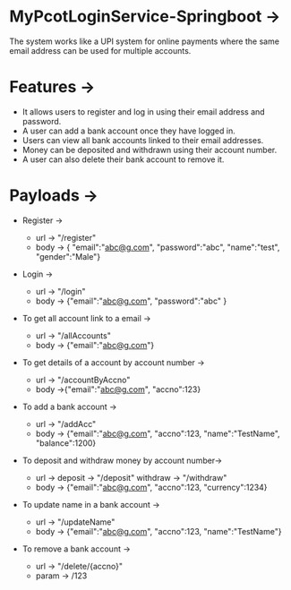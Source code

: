 # MyPcotLoginService-Springboot ->
The system works like a UPI system for online payments where the same email address can be used for multiple accounts.

# Features ->
  - It allows users to register and log in using their email address and password.
  - A user can add a bank account once they have logged in.
  - Users can view all bank accounts linked to their email addresses.
  - Money can be deposited and withdrawn using their account number.
  - A user can also delete their bank account to remove it.

# Payloads ->
  * Register ->
      - url -> "/register"
      - body -> { "email":"abc@g.com", "password":"abc", "name":"test", "gender":"Male"}
  * Login ->
      - url -> "/login"
      - body -> {"email":"abc@g.com", "password":"abc" }

  * To get all account link to a email ->
      - url -> "/allAccounts"
      - body -> {"email":"abc@g.com"}
      
  * To get details of a account by account number ->
      - url -> "/accountByAccno"
      - body ->{"email":"abc@g.com", "accno":123}
      
  * To add a bank account ->
      - url -> "/addAcc"
      - body -> {"email":"abc@g.com", "accno":123, "name":"TestName", "balance":1200}

  * To deposit and withdraw money by account number->
      - url -> 
            deposit -> "/deposit"
            withdraw -> "/withdraw"
      - body -> {"email":"abc@g.com", "accno":123, "currency":1234}

  * To update name in a bank account ->
      - url -> "/updateName"
      - body -> {"email":"abc@g.com", "accno":123, "name":"TestName"}

  * To remove a bank account ->
      - url -> "/delete/{accno}"
      - param -> /123

